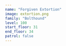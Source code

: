```yaml
---
name: "Forgiven Extortion"
image: extortion.png
family: "Bolthound"
level: 100
start_floor: 31
end_floor: 34
patrol: false
---
```

